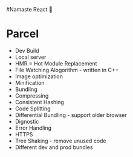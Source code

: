 #Namaste React 🚀

# Parcel
- Dev Build
- Local server
- HMR = Hot Module Replacement
- File Watching Alogorithm - written in C++
- Image optimization
- Minification
- Bundling
- Compressing
- Consistent Hashing
- Code Splitting
- Differential Bundling - support older browser
- Dignostic
- Error Handling
- HTTPS
- Tree Shaking - remove unused code
- Different dev and prod bundles
